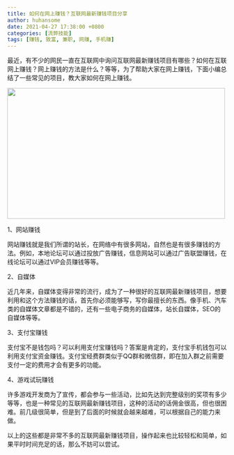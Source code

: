 ```yaml
---
title: 如何在网上赚钱？互联网最新赚钱项目分享
author: huhansome
date: 2021-04-27 17:38:00 +0800
categories: [流弊技能]
tags: [赚钱, 致富, 兼职, 网赚, 手机赚]
---
```



最近，有不少的网民一直在互联网中询问互联网最新赚钱项目有哪些？如何在互联网上赚钱？网上赚钱的方法是什么？等等，为了帮助大家在网上赚钱，下面小编总结了一些常见的项目，教大家如何在网上赚钱。

<img src="http://www.jinduoxia.com.cn/d/file/2020-01-28/35aef9ee7f384a0ded75617a9cecdf04.jpg" style="width: 500px; height: 300px;"/>

1、网站赚钱

网站赚钱就是我们所谓的站长，在网络中有很多网站，自然也是有很多赚钱的方法。例如，本地论坛可以通过投放广告赚钱，信息网站可以通过广告联盟赚钱，在线论坛可以通过VIP会员赚钱等等。

2、自媒体

近几年来，自媒体变得非常的流行，成为了一种很好的互联网最新赚钱项目，想要利用和这个方法赚钱的话，首先你必须能够写，写你最擅长的东西。像手机、汽车类的自媒体文章都是不错的，还有一些电子商务的自媒体，站长自媒体，SEO的自媒体等等。

3、支付宝赚钱

支付宝不是钱包吗？可以利用支付宝赚钱吗？答案是肯定的，支付宝手机钱包可以利用支付宝资金赚钱。支付宝经费群类似于QQ群和微信群，即在加入群之前需要支付一定的费用才会有更多的功能。

4、游戏试玩赚钱

许多游戏开发商为了宣传，都会参与一些活动，比如先达到完整级别的奖项有多少等等，也是一种常见的互联网最新赚钱项目，这种的活动的话佣金很高，但也很困难。前几级很简单，但是到了后面的时候就会越来越难，可以根据自己的能力来做。

以上的这些都是非常不多的互联网最新赚钱项目，操作起来也比较轻松和简单，如果平时时间充足的话，那么不妨可以尝试。